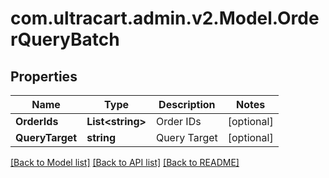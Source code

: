 # com.ultracart.admin.v2.Model.OrderQueryBatch
## Properties

Name | Type | Description | Notes
------------ | ------------- | ------------- | -------------
**OrderIds** | **List&lt;string&gt;** | Order IDs | [optional] 
**QueryTarget** | **string** | Query Target | [optional] 


[[Back to Model list]](../README.md#documentation-for-models) [[Back to API list]](../README.md#documentation-for-api-endpoints) [[Back to README]](../README.md)

